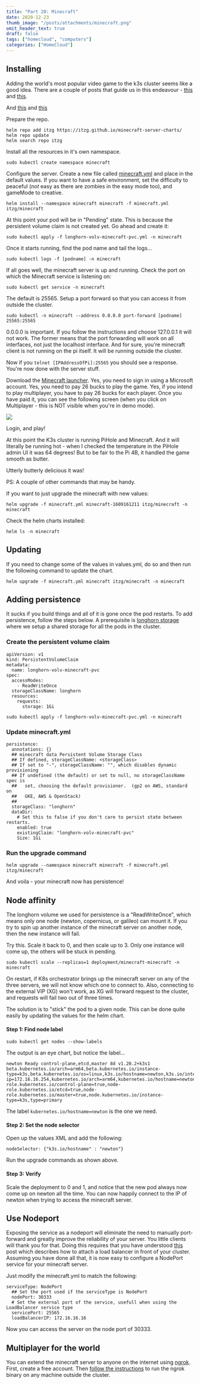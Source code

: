 ```yaml
---
title: "Part 20: Minecraft"
date: 2020-12-23
thumb_image: "/posts/attachments/minecraft.png"
omit_header_text: true
draft: false
tags: ["homecloud", "computers"]
categories: ["HomeCloud"]
---
```


## Installing

Adding the world's most popular video game to the k3s cluster seems like a good idea. There are a couple of posts that guide us in this endeavour - [this](https://www.jeffgeerling.com/blog/2020/raspberry-pi-cluster-episode-4-minecraft-pi-hole-grafana-and-more ) and [this](https://github.com/itzg/minecraft-server-charts/tree/master/charts/minecraft). 

And [this](https://github.com/itzg/minecraft-server-charts/blob/master/charts/minecraft/values.yaml) and [this](https://github.com/itzg/minecraft-server-charts)

Prepare the repo.

```
helm repo add itzg https://itzg.github.io/minecraft-server-charts/
helm repo update
helm search repo itzg
```

Install all the resources in it's own namespace. 

```
sudo kubectl create namespace minecraft
```

Configure the server. Create a new file called [minecraft.yml](https://github.com/devqurious/homecloud/blob/main/yml/minecraft/minecraft.yml) and place in the default values. If you want to have a safe environment, set the difficulty to peaceful (*not* easy as there are zombies in the easy mode too), and gameMode to creative. 

```
helm install --namespace minecraft minecraft -f minecraft.yml itzg/minecraft
```

At this point your pod will be in "Pending" state. This is because the persistent volume claim is not created yet. Go ahead and create it:

```
sudo kubectl apply -f longhorn-volv-minecraft-pvc.yml -n minecraft
```

Once it starts running, find the pod name and tail the logs...

```
sudo kubectl logs -f [podname] -n minecraft
```

If all goes well, the minecraft server is up and running. Check the port on which the Minecraft service is listening on:

```
sudo kubectl get service -n minecraft
```

The default is 25565. Setup a port forward so that you can access it from outside the cluster. 

```
sudo kubectl -n minecraft --address 0.0.0.0 port-forward [podname] 25565:25565
```

0.0.0.0 is important. If you follow the instructions and choose 127.0.0.1 it will not work. The former means that the port forwarding will work on all interfaces, not just the localhost interface. And for sure, you're minecraft client is not running on the pi itself. It will be running outside the cluster.

Now if you `telnet [IPAddressOfPi]:25565` you should see a response. You're now done with the server stuff. 

Download the [Minecraft launcher](https://www.minecraft.net/en-us). Yes, you need to sign in using a Microsoft account. Yes, you need to pay 26 bucks to play the game. Yes, if you intend to play multiplayer, you have to pay 26 bucks for each player. Once you have paid it, you can see the following screen (when you click on Multiplayer - this is NOT visible when you're in demo mode). 


![](/posts/attachments/minecraft-server.png)


Login, and play!

At this point the K3s cluster is running PiHole and Minecraft. And it will literally be running hot - when I checked the temperature in the PiHole admin UI it was 64 degrees! But to be fair to the Pi 4B, it handled the game smooth as butter. 

Utterly butterly delicious it was!

PS: A couple of other commands that may be handy.

If you want to just upgrade the minecraft with new values:

```
helm upgrade -f minecraft.yml minecraft-1609161211 itzg/minecraft -n minecraft
```

Check the helm charts installed:

```
helm ls -n minecraft
```

## Updating

If you need to change some of the values in values.yml, do so and then run the following command to update the chart.

```
helm upgrade -f minecraft.yml minecraft itzg/minecraft -n minecraft
```

## Adding persistence

It sucks if you build things and all of it is gone once the pod restarts. To add persistence, follow the steps below. A prerequisite is [longhorn storage](/posts/35_longhorn_storage) where we setup a shared storage for all the pods in the cluster. 

### Create the persistent volume claim

```
apiVersion: v1
kind: PersistentVolumeClaim
metadata:
  name: longhorn-volv-minecraft-pvc
spec:
  accessModes:
    - ReadWriteOnce
  storageClassName: longhorn
  resources:
    requests:
      storage: 1Gi
```

```
sudo kubectl apply -f longhorn-volv-minecraft-pvc.yml -n minecraft
```

### Update minecraft.yml

```
persistence:
  annotations: {}
  ## minecraft data Persistent Volume Storage Class
  ## If defined, storageClassName: <storageClass>
  ## If set to "-", storageClassName: "", which disables dynamic provisioning
  ## If undefined (the default) or set to null, no storageClassName spec is
  ##   set, choosing the default provisioner.  (gp2 on AWS, standard on
  ##   GKE, AWS & OpenStack)
  ##
  storageClass: "longhorn"
  dataDir:
    # Set this to false if you don't care to persist state between restarts.
    enabled: true
    existingClaim: "longhorn-volv-minecraft-pvc"
    Size: 1Gi

```

### Run the upgrade command

```
helm upgrade --namespace minecraft minecraft -f minecraft.yml itzg/minecraft
```

And voila - your minecraft now has persistence!

## Node affinity

The longhorn volume we used for persistence is a "ReadWriteOnce", which means only one node (newton, copernicus, or galileo) can mount it. If you try to spin up another instance of the minecraft server on another node, then the new instance will fail. 

Try this. Scale it back to 0, and then scale up to 3. Only one instance will come up, the others will be stuck in pending. 

```
sudo kubectl scale --replicas=1 deployment/minecraft-minecraft -n minecraft
```

On restart, if K8s orchestrator brings up the minecraft server on any of the three servers, we will not know which one to connect to. Also, connecting to the external VIP (XG) won't work, as XG will forward request to the cluster, and requests will fail two out of three times. 

The solution is to "stick" the pod to a given node. This can be done quite easily by updating the values for the helm chart. 

#### Step 1: Find node label

```
sudo kubectl get nodes --show-labels
```

The output is an eye chart, but notice the label...

```
newton Ready control-plane,etcd,master 8d v1.20.2+k3s1 beta.kubernetes.io/arch=arm64,beta.kubernetes.io/instance-type=k3s,beta.kubernetes.io/os=linux,k3s.io/hostname=newton,k3s.io/internal-ip=172.16.16.254,kubernetes.io/arch=arm64,kubernetes.io/hostname=newton,kubernetes.io/os=linux,node-role.kubernetes.io/control-plane=true,node-role.kubernetes.io/etcd=true,node-role.kubernetes.io/master=true,node.kubernetes.io/instance-type=k3s,type=primary
```

The label `kubernetes.io/hostname=newton` is the one we need.

#### Step 2: Set the node selector

Open up the values XML and add the following:

```
nodeSelector: {"k3s.io/hostname" : "newton"}
```

Run the upgrade commands as shown above.

#### Step 3: Verify

Scale the deployment to 0 and 1, and notice that the new pod always now come up on newton all the time. You can now happily connect to the IP of newton when trying to access the minecraft server.

## Use Nodeport 

Exposing the service as a nodeport will eliminate the need to manually port-forward and greatly improve the reliability of your server. You little clients will thank you for that. Doing this requires that you have understood [this](/posts/25_vip) post which describes how to attach a load balancer in front of your cluster. Assuming you have done all that, it is now easy to configure a NodePort service for your minecraft server. 

Just modify the minecraft.yml to match the following:

```
serviceType: NodePort
  ## Set the port used if the serviceType is NodePort
  nodePort: 30333
  # Set the external port of the service, usefull when using the LoadBalancer service type
  servicePort: 25565
  loadBalancerIP: 172.16.16.16

```

Now you can access the server on the node port of 30333.

## Multiplayer for the world

You can extend the minecraft server to anyone on the internet using [ngrok](www.ngrok.io). First, create a free account. Then [follow the instructions](https://dashboard.ngrok.com/get-started/setup) to run the ngrok binary on any machine outside the cluster. 



